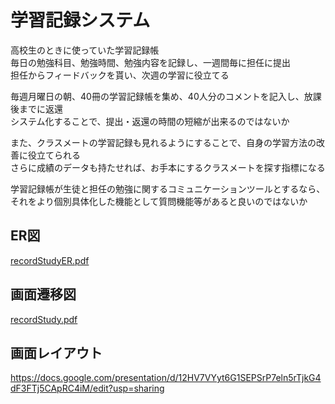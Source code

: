 # 学習記録システム
高校生のときに使っていた学習記録帳  
毎日の勉強科目、勉強時間、勉強内容を記録し、一週間毎に担任に提出  
担任からフィードバックを貰い、次週の学習に役立てる  
  
毎週月曜日の朝、40冊の学習記録帳を集め、40人分のコメントを記入し、放課後までに返還  
システム化することで、提出・返還の時間の短縮が出来るのではないか  
  
また、クラスメートの学習記録も見れるようにすることで、自身の学習方法の改善に役立てられる  
さらに成績のデータも持たせれば、お手本にするクラスメートを探す指標になる
  
学習記録帳が生徒と担任の勉強に関するコミュニケーションツールとするなら、それをより個別具体化した機能として質問機能等があると良いのではないか
  
## ER図
[recordStudyER.pdf](https://github.com/ukiprog/recordStudy/files/3586378/recordStudyER.pdf)

## 画面遷移図
[recordStudy.pdf](https://github.com/ukiprog/recordStudy/files/3586383/recordStudy.pdf)

## 画面レイアウト
https://docs.google.com/presentation/d/12HV7VYyt6G1SEPSrP7eln5rTjkG4dF3FTj5CApRC4iM/edit?usp=sharing
